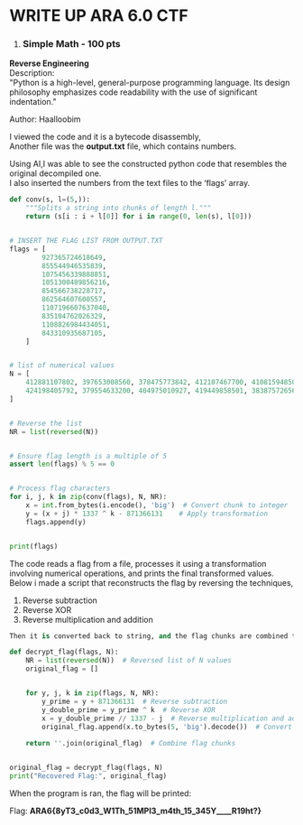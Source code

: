 # WRITE UP ARA 6.0 CTF


1. ### Simple Math \- 100 pts
**Reverse Engineering**   
Description:  
"Python is a high-level, general-purpose programming language. Its design philosophy emphasizes code readability with the use of significant indentation."

Author: Haalloobim

I viewed the code and it is a bytecode disassembly,  
Another file was the **output.txt** file, which contains numbers.  

Using AI,I was able to see the constructed python code that resembles the original decompiled one.  
I also inserted the numbers from the text files to the ‘flags’ array.

```python
def conv(s, l=(5,)):
    """Splits a string into chunks of length l."""
    return (s[i : i + l[0]] for i in range(0, len(s), l[0]))


# INSERT THE FLAG LIST FROM OUTPUT.TXT
flags = [
        927365724618649,
        855544946535839,
        1075456339888851,
        1051300489856216,
        854566738228717,
        862564607600557,
        1107196607637040,
        835104762026329,
        1108826984434051,
        843310935687105,
    ]


# list of numerical values
N = [
    412881107802, 397653008560, 378475773842, 412107467700, 410815948500,
    424198405792, 379554633200, 404975010927, 419449858501, 383875726561
]


# Reverse the list
NR = list(reversed(N))


# Ensure flag length is a multiple of 5
assert len(flags) % 5 == 0


# Process flag characters
for i, j, k in zip(conv(flags), N, NR):
    x = int.from_bytes(i.encode(), 'big')  # Convert chunk to integer
    y = (x + j) * 1337 ^ k - 871366131    # Apply transformation
    flags.append(y)


print(flags)
```

The code reads a flag from a file, processes it using a transformation involving numerical operations, and prints the final transformed values.  
Below i made a script that reconstructs the flag by reversing the techniques,

1. Reverse subtraction  
2. Reverse XOR  
3. Reverse multiplication and addition


```python
Then it is converted back to string, and the flag chunks are combined together to make the flag.

def decrypt_flag(flags, N):
    NR = list(reversed(N))  # Reversed list of N values
    original_flag = []


    for y, j, k in zip(flags, N, NR):
        y_prime = y + 871366131  # Reverse subtraction
        y_double_prime = y_prime ^ k  # Reverse XOR
        x = y_double_prime // 1337 - j  # Reverse multiplication and addition
        original_flag.append(x.to_bytes(5, 'big').decode())  # Convert back to string
   
    return ''.join(original_flag)  # Combine flag chunks


original_flag = decrypt_flag(flags, N)
print("Recovered Flag:", original_flag)
```
When the program is ran, the flag will be printed:

Flag: **ARA6{8yT3\_c0d3\_W1Th\_51MPl3\_m4th\_15\_345Y\_\_\_\_R19ht?}**


